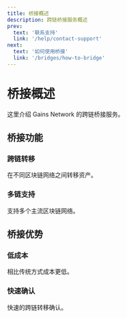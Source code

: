 ```yaml
---
title: 桥接概述
description: 跨链桥接服务概述
prev:
  text: '联系支持'
  link: '/help/contact-support'
next:
  text: '如何使用桥接'
  link: '/bridges/how-to-bridge'
---
```


# 桥接概述

这里介绍 Gains Network 的跨链桥接服务。

## 桥接功能

### 跨链转移

在不同区块链网络之间转移资产。

### 多链支持

支持多个主流区块链网络。

## 桥接优势

### 低成本

相比传统方式成本更低。

### 快速确认

快速的跨链转移确认。
